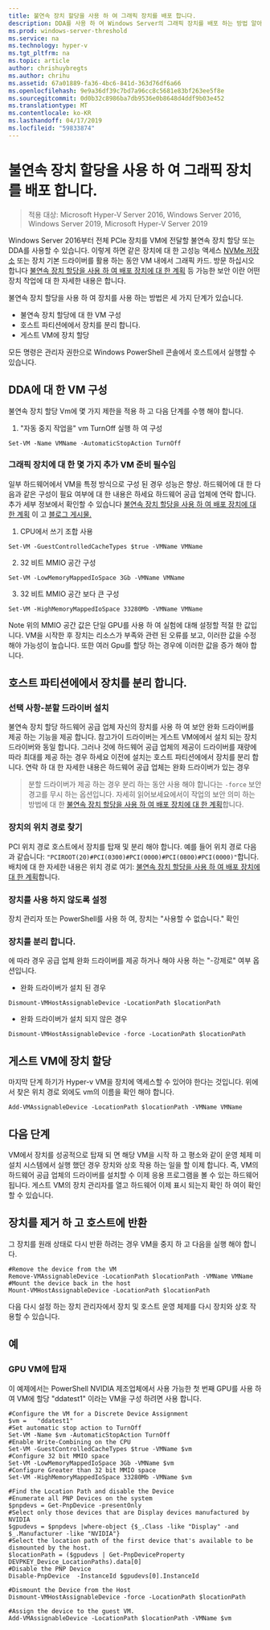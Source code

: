 ```yaml
---
title: 불연속 장치 할당을 사용 하 여 그래픽 장치를 배포 합니다.
description: DDA를 사용 하 여 Windows Server의 그래픽 장치를 배포 하는 방법 알아보기
ms.prod: windows-server-threshold
ms.service: na
ms.technology: hyper-v
ms.tgt_pltfrm: na
ms.topic: article
author: chrishuybregts
ms.author: chrihu
ms.assetid: 67a01889-fa36-4bc6-841d-363d76df6a66
ms.openlocfilehash: 9e9a36df39c7bd7a96cc8c5681e83bf263ee5f8e
ms.sourcegitcommit: 0d0b32c8986ba7db9536e0b8648d4ddf9b03e452
ms.translationtype: MT
ms.contentlocale: ko-KR
ms.lasthandoff: 04/17/2019
ms.locfileid: "59833874"
---
```

# <a name="deploy-graphics-devices-using-discrete-device-assignment"></a>불연속 장치 할당을 사용 하 여 그래픽 장치를 배포 합니다.

>적용 대상: Microsoft Hyper-V Server 2016, Windows Server 2016, Windows Server 2019, Microsoft Hyper-V Server 2019  

Windows Server 2016부터 전체 PCIe 장치를 VM에 전달할 불연속 장치 할당 또는 DDA를 사용할 수 있습니다.  이렇게 하면 같은 장치에 대 한 고성능 액세스 [NVMe 저장소](./Deploying-storage-devices-using-dda.md) 또는 장치 기본 드라이버를 활용 하는 동안 VM 내에서 그래픽 카드.  방문 하십시오 합니다 [불연속 장치 할당을 사용 하 여 배포 장치에 대 한 계획](../plan/Plan-for-Deploying-Devices-using-Discrete-Device-Assignment.md) 등 가능한 보안 이란 어떤 장치 작업에 대 한 자세한 내용은 합니다.

불연속 장치 할당을 사용 하 여 장치를 사용 하는 방법은 세 가지 단계가 있습니다.
-   불연속 장치 할당에 대 한 VM 구성
-   호스트 파티션에에서 장치를 분리 합니다.
-   게스트 VM에 장치 할당

모든 명령은 관리자 권한으로 Windows PowerShell 콘솔에서 호스트에서 실행할 수 있습니다.

## <a name="configure-the-vm-for-dda"></a>DDA에 대 한 VM 구성
불연속 장치 할당 Vm에 몇 가지 제한을 적용 하 고 다음 단계를 수행 해야 합니다.

1.  "자동 중지 작업을" vm TurnOff 실행 하 여 구성

```
Set-VM -Name VMName -AutomaticStopAction TurnOff
```

### <a name="some-additional-vm-preparation-is-required-for-graphics-devices"></a>그래픽 장치에 대 한 몇 가지 추가 VM 준비 필수임

일부 하드웨어에서 VM을 특정 방식으로 구성 된 경우 성능은 향상.  하드웨어에 대 한 다음과 같은 구성이 필요 여부에 대 한 내용은 하세요 하드웨어 공급 업체에 연락 합니다. 추가 세부 정보에서 확인할 수 있습니다 [불연속 장치 할당을 사용 하 여 배포 장치에 대 한 계획](../plan/Plan-for-Deploying-Devices-using-Discrete-Device-Assignment.md) 이 고 [블로그 게시물.](https://blogs.technet.microsoft.com/virtualization/2015/11/23/discrete-device-assignment-gpus/)

1.  CPU에서 쓰기 조합 사용
```
Set-VM -GuestControlledCacheTypes $true -VMName VMName
```
2.  32 비트 MMIO 공간 구성
```
Set-VM -LowMemoryMappedIoSpace 3Gb -VMName VMName
```
3.  32 비트 MMIO 공간 보다 큰 구성
```
Set-VM -HighMemoryMappedIoSpace 33280Mb -VMName VMName
```
Note 위의 MMIO 공간 값은 단일 GPU를 사용 하 여 실험에 대해 설정할 적절 한 값입니다.  VM을 시작한 후 장치는 리소스가 부족와 관련 된 오류를 보고, 이러한 값을 수정 해야 가능성이 높습니다.  또한 여러 Gpu를 할당 하는 경우에 이러한 값을 증가 해야 합니다.

## <a name="dismount-the-device-from-the-host-partition"></a>호스트 파티션에에서 장치를 분리 합니다.
### <a name="optional---install-the-partitioning-driver"></a>선택 사항-분할 드라이버 설치
불연속 장치 할당 하드웨어 공급 업체 자신의 장치를 사용 하 여 보안 완화 드라이버를 제공 하는 기능을 제공 합니다.  참고가이 드라이버는 게스트 VM에에서 설치 되는 장치 드라이버와 동일 합니다.  그러나 것에 하드웨어 공급 업체의 제공이 드라이버를 재량에 따라 최대를 제공 하는 경우 하세요 이전에 설치는 호스트 파티션에에서 장치를 분리 합니다.  연락 하 대 한 자세한 내용은 하드웨어 공급 업체는 완화 드라이버가 있는 경우
> 분할 드라이버가 제공 하는 경우 분리 하는 동안 사용 해야 합니다는 `-force` 보안 경고를 무시 하는 옵션입니다. 자세히 읽어보세요에서이 작업의 보안 의미 하는 방법에 대 한 [불연속 장치 할당을 사용 하 여 배포 장치에 대 한 계획](../plan/Plan-for-Deploying-Devices-using-Discrete-Device-Assignment.md)합니다.

### <a name="locating-the-devices-location-path"></a>장치의 위치 경로 찾기
PCI 위치 경로 호스트에서 장치를 탑재 및 분리 해야 합니다.  예를 들어 위치 경로 다음과 같습니다: `"PCIROOT(20)#PCI(0300)#PCI(0000)#PCI(0800)#PCI(0000)"`합니다.  배치에 대 한 자세한 내용은 위치 경로 여기: [불연속 장치 할당을 사용 하 여 배포 장치에 대 한 계획](../plan/Plan-for-Deploying-Devices-using-Discrete-Device-Assignment.md)합니다.

### <a name="disable-the-device"></a>장치를 사용 하지 않도록 설정
장치 관리자 또는 PowerShell를 사용 하 여, 장치는 "사용할 수 없습니다." 확인  

### <a name="dismount-the-device"></a>장치를 분리 합니다.
에 따라 경우 공급 업체 완화 드라이버를 제공 하거나 해야 사용 하는 "-강제로" 여부 옵션입니다.
-   완화 드라이버가 설치 된 경우
```
Dismount-VMHostAssignableDevice -LocationPath $locationPath
```
-   완화 드라이버가 설치 되지 않은 경우
```
Dismount-VMHostAssignableDevice -force -LocationPath $locationPath
```

## <a name="assigning-the-device-to-the-guest-vm"></a>게스트 VM에 장치 할당
마지막 단계 하기가 Hyper-v VM을 장치에 액세스할 수 있어야 한다는 것입니다.  위에서 찾은 위치 경로 외에도 vm의 이름을 확인 해야 합니다.

```
Add-VMAssignableDevice -LocationPath $locationPath -VMName VMName
```

## <a name="whats-next"></a>다음 단계
VM에서 장치를 성공적으로 탑재 되 면 해당 VM을 시작 하 고 평소와 같이 운영 체제 미 설치 시스템에서 실행 했던 경우 장치와 상호 작용 하는 일을 할 이제 합니다.  즉, VM의 하드웨어 공급 업체의 드라이버를 설치할 수 이제 응용 프로그램을 볼 수 있는 하드웨어 됩니다.  게스트 VM의 장치 관리자를 열고 하드웨어 이제 표시 되는지 확인 하 여이 확인할 수 있습니다.

## <a name="removing-a-device-and-returning-it-to-the-host"></a>장치를 제거 하 고 호스트에 반환
그 장치를 원래 상태로 다시 반환 하려는 경우 VM을 중지 하 고 다음을 실행 해야 합니다.
```
#Remove the device from the VM
Remove-VMAssignableDevice -LocationPath $locationPath -VMName VMName
#Mount the device back in the host
Mount-VMHostAssignableDevice -LocationPath $locationPath
```
다음 다시 설정 하는 장치 관리자에서 장치 및 호스트 운영 체제를 다시 장치와 상호 작용할 수 있습니다.

## <a name="examples"></a>예

### <a name="mounting-a-gpu-to-a-vm"></a>GPU VM에 탑재
이 예제에서는 PowerShell NVIDIA 제조업체에서 사용 가능한 첫 번째 GPU를 사용 하 여 VM에 할당 "ddatest1" 이라는 VM을 구성 하려면 사용 합니다.  
```
#Configure the VM for a Discrete Device Assignment
$vm =   "ddatest1"
#Set automatic stop action to TurnOff
Set-VM -Name $vm -AutomaticStopAction TurnOff
#Enable Write-Combining on the CPU
Set-VM -GuestControlledCacheTypes $true -VMName $vm
#Configure 32 bit MMIO space
Set-VM -LowMemoryMappedIoSpace 3Gb -VMName $vm
#Configure Greater than 32 bit MMIO space
Set-VM -HighMemoryMappedIoSpace 33280Mb -VMName $vm

#Find the Location Path and disable the Device
#Enumerate all PNP Devices on the system
$pnpdevs = Get-PnpDevice -presentOnly
#Select only those devices that are Display devices manufactured by NVIDIA
$gpudevs = $pnpdevs |where-object {$_.Class -like "Display" -and $_.Manufacturer -like "NVIDIA"}
#Select the location path of the first device that's available to be dismounted by the host.
$locationPath = ($gpudevs | Get-PnpDeviceProperty DEVPKEY_Device_LocationPaths).data[0]
#Disable the PNP Device
Disable-PnpDevice  -InstanceId $gpudevs[0].InstanceId

#Dismount the Device from the Host
Dismount-VMHostAssignableDevice -force -LocationPath $locationPath

#Assign the device to the guest VM.
Add-VMAssignableDevice -LocationPath $locationPath -VMName $vm
```
